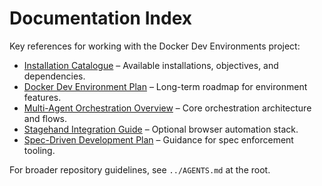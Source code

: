# Documentation Index

Key references for working with the Docker Dev Environments project:

- [Installation Catalogue](installation-catalogue.md) – Available installations, objectives, and dependencies.
- [Docker Dev Environment Plan](docker-dev-environment-plan.md) – Long-term roadmap for environment features.
- [Multi-Agent Orchestration Overview](docker-dev-multi-agent-orchestration.md) – Core orchestration architecture and flows.
- [Stagehand Integration Guide](stagehand-integration.md) – Optional browser automation stack.
- [Spec-Driven Development Plan](spec-driven-development-plan.md) – Guidance for spec enforcement tooling.

For broader repository guidelines, see `../AGENTS.md` at the root.
